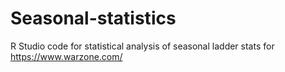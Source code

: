 # Seasonal-statistics
R Studio code for statistical analysis of seasonal ladder stats for https://www.warzone.com/

